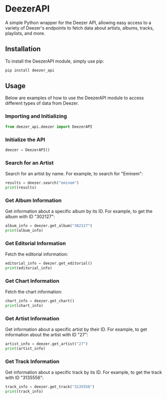 # DeezerAPI

A simple Python wrapper for the Deezer API, allowing easy access to a variety of Deezer's endpoints to fetch data about artists, albums, tracks, playlists, and more.

## Installation

To install the DeezerAPI module, simply use pip:

```bash
pip install deezer_api
```

## Usage

Below are examples of how to use the DeezerAPI module to access different types of data from Deezer.

### Importing and Initializing

```python
from deezer_api.deezer import DeezerAPI
```

### Initialize the API

```python
deezer = DeezerAPI()
```

### Search for an Artist
Search for an artist by name. For example, to search for "Eminem":

```python
results = deezer.search("eminem")
print(results)
```

### Get Album Information
Get information about a specific album by its ID. For example, to get the album with ID "302127":

```python
album_info = deezer.get_album("302127")
print(album_info)
```

### Get Editorial Information
Fetch the editorial information:

```python
editorial_info = deezer.get_editorial()
print(editorial_info)
```

### Get Chart Information
Fetch the chart information:

```python
chart_info = deezer.get_chart()
print(chart_info)
```

### Get Artist Information
Get information about a specific artist by their ID. For example, to get information about the artist with ID "27":

```python
artist_info = deezer.get_artist("27")
print(artist_info)
```

### Get Track Information
Get information about a specific track by its ID. For example, to get the track with ID "3135556":

```python
track_info = deezer.get_track("3135556")
print(track_info)
```










